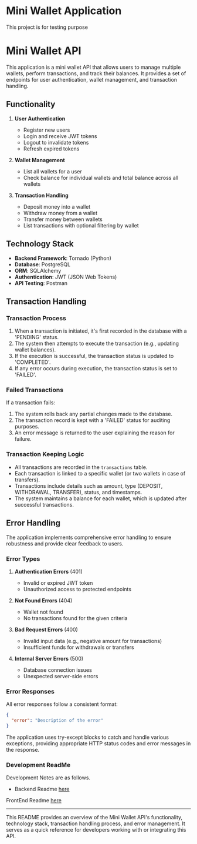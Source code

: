 # Mini Wallet Application

This project is for testing purpose 



# Mini Wallet API

This application is a mini wallet API that allows users to manage multiple wallets, perform transactions, and track their balances. It provides a set of endpoints for user authentication, wallet management, and transaction handling.

## Functionality

1. **User Authentication**
   - Register new users
   - Login and receive JWT tokens
   - Logout to invalidate tokens
   - Refresh expired tokens

2. **Wallet Management**
   - List all wallets for a user
   - Check balance for individual wallets and total balance across all wallets

3. **Transaction Handling**
   - Deposit money into a wallet
   - Withdraw money from a wallet
   - Transfer money between wallets
   - List transactions with optional filtering by wallet

## Technology Stack

- **Backend Framework**: Tornado (Python)
- **Database**: PostgreSQL
- **ORM**: SQLAlchemy
- **Authentication**: JWT (JSON Web Tokens)
- **API Testing**: Postman

## Transaction Handling

### Transaction Process
1. When a transaction is initiated, it's first recorded in the database with a 'PENDING' status.
2. The system then attempts to execute the transaction (e.g., updating wallet balances).
3. If the execution is successful, the transaction status is updated to 'COMPLETED'.
4. If any error occurs during execution, the transaction status is set to 'FAILED'.

### Failed Transactions
If a transaction fails:
1. The system rolls back any partial changes made to the database.
2. The transaction record is kept with a 'FAILED' status for auditing purposes.
3. An error message is returned to the user explaining the reason for failure.

### Transaction Keeping Logic
- All transactions are recorded in the `transactions` table.
- Each transaction is linked to a specific wallet (or two wallets in case of transfers).
- Transactions include details such as amount, type (DEPOSIT, WITHDRAWAL, TRANSFER), status, and timestamps.
- The system maintains a balance for each wallet, which is updated after successful transactions.

## Error Handling

The application implements comprehensive error handling to ensure robustness and provide clear feedback to users.

### Error Types

1. **Authentication Errors** (401)
   - Invalid or expired JWT token
   - Unauthorized access to protected endpoints

2. **Not Found Errors** (404)
   - Wallet not found
   - No transactions found for the given criteria

3. **Bad Request Errors** (400)
   - Invalid input data (e.g., negative amount for transactions)
   - Insufficient funds for withdrawals or transfers

4. **Internal Server Errors** (500)
   - Database connection issues
   - Unexpected server-side errors

### Error Responses

All error responses follow a consistent format:

```json
{
  "error": "Description of the error"
}
```

The application uses try-except blocks to catch and handle various exceptions, providing appropriate HTTP status codes and error messages in the response.

### Development ReadMe

Development Notes are as follows.

- Backend Readme [here](./project/backend/README.md)

FrontEnd Readme [here](./project/frontend/README.md)

---

This README provides an overview of the Mini Wallet API's functionality, technology stack, transaction handling process, and error management. It serves as a quick reference for developers working with or integrating this API.
